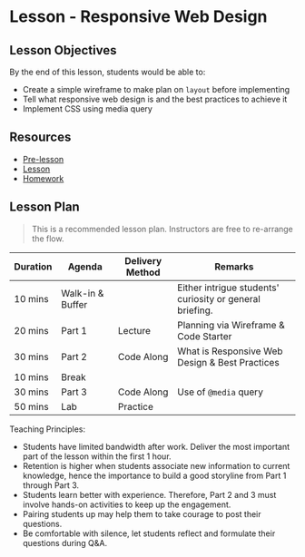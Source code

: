 # Lesson - Responsive Web Design

## Lesson Objectives

By the end of this lesson, students would be able to:

- Create a simple wireframe to make plan on `layout` before implementing
- Tell what responsive web design is and the best practices to achieve it
- Implement CSS using media query

## Resources

- [Pre-lesson](./pre-lesson-work.md)
- [Lesson](./lesson.md)
- [Homework](./homework.md)

## Lesson Plan

> This is a recommended lesson plan. Instructors are free to re-arrange the flow.

|Duration|Agenda|Delivery Method|Remarks|
|-|-|-|-|
|10 mins|Walk-in & Buffer||Either intrigue students' curiosity or general briefing.|
|20 mins|Part 1| Lecture |Planning via Wireframe & Code Starter
|30 mins|Part 2| Code Along|What is Responsive Web Design & Best Practices|
|10 mins|Break| ||
|30 mins|Part 3| Code Along|Use of `@media` query|
|50 mins|Lab| Practice ||

Teaching Principles:
- Students have limited bandwidth after work. Deliver the most important part of the lesson within the first 1 hour.
- Retention is higher when students associate new information to current knowledge, hence the importance to build a good storyline from Part 1 through Part 3.
- Students learn better with experience. Therefore, Part 2 and 3 must involve hands-on activities to keep up the engagement.
- Pairing students up may help them to take courage to post their questions.
- Be comfortable with silence, let students reflect and formulate their questions during Q&A.